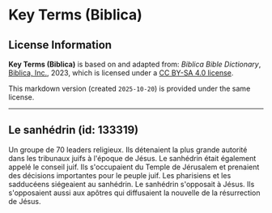 # Key Terms (Biblica)

## License Information

**Key Terms (Biblica)** is based on and adapted from: _Biblica Bible Dictionary_, [Biblica, Inc.](https://www.biblica.com/), 2023, which is licensed under a [CC BY-SA 4.0 license](https://creativecommons.org/licenses/by-sa/4.0/legalcode.en).

This markdown version (created `2025-10-20`) is provided under the same license.



--------------------------------

## Le sanhédrin (id: 133319)

Un groupe de 70 leaders religieux. Ils détenaient la plus grande autorité dans les tribunaux juifs à l'époque de Jésus. Le sanhédrin était également appelé le conseil juif. Ils s'occupaient du Temple de Jérusalem et prenaient des décisions importantes pour le peuple juif. Les pharisiens et les sadducéens siégeaient au sanhédrin. Le sanhédrin s'opposait à Jésus. Ils s'opposaient aussi aux apôtres qui diffusaient la nouvelle de la résurrection de Jésus.



